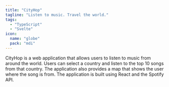 ```yaml
---
title: "CityHop"
tagline: "Listen to music. Travel the world."
tags:
  - "TypeScript"
  - "Svelte"
icon:
  name: "globe" 
  pack: "mdi"
---
```


CityHop is a web application that allows users to listen to music from around the world. Users can select a country and listen to the top 10 songs from that country. The application also provides a map that shows the user where the song is from. The application is built using React and the Spotify API.